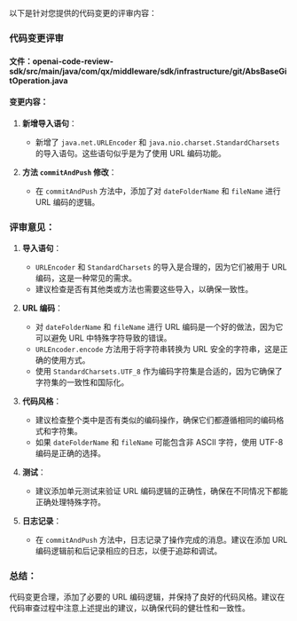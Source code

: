 以下是针对您提供的代码变更的评审内容：

### 代码变更评审

#### 文件：openai-code-review-sdk/src/main/java/com/qx/middleware/sdk/infrastructure/git/AbsBaseGitOperation.java

#### 变更内容：

1. **新增导入语句**：
   - 新增了 `java.net.URLEncoder` 和 `java.nio.charset.StandardCharsets` 的导入语句。这些语句似乎是为了使用 URL 编码功能。

2. **方法 `commitAndPush` 修改**：
   - 在 `commitAndPush` 方法中，添加了对 `dateFolderName` 和 `fileName` 进行 URL 编码的逻辑。

### 评审意见：

1. **导入语句**：
   - `URLEncoder` 和 `StandardCharsets` 的导入是合理的，因为它们被用于 URL 编码，这是一种常见的需求。
   - 建议检查是否有其他类或方法也需要这些导入，以确保一致性。

2. **URL 编码**：
   - 对 `dateFolderName` 和 `fileName` 进行 URL 编码是一个好的做法，因为它可以避免 URL 中特殊字符导致的错误。
   - `URLEncoder.encode` 方法用于将字符串转换为 URL 安全的字符串，这是正确的使用方式。
   - 使用 `StandardCharsets.UTF_8` 作为编码字符集是合适的，因为它确保了字符集的一致性和国际化。

3. **代码风格**：
   - 建议检查整个类中是否有类似的编码操作，确保它们都遵循相同的编码格式和字符集。
   - 如果 `dateFolderName` 和 `fileName` 可能包含非 ASCII 字符，使用 UTF-8 编码是正确的选择。

4. **测试**：
   - 建议添加单元测试来验证 URL 编码逻辑的正确性，确保在不同情况下都能正确处理特殊字符。

5. **日志记录**：
   - 在 `commitAndPush` 方法中，日志记录了操作完成的消息。建议在添加 URL 编码逻辑前和后记录相应的日志，以便于追踪和调试。

### 总结：

代码变更合理，添加了必要的 URL 编码逻辑，并保持了良好的代码风格。建议在代码审查过程中注意上述提出的建议，以确保代码的健壮性和一致性。